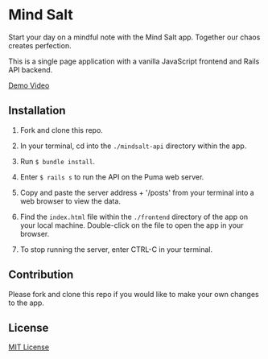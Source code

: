# Mind Salt

Start your day on a mindful note with the Mind Salt app. Together our chaos creates perfection.

This is a single page application with a vanilla JavaScript frontend and Rails API backend.

[Demo Video](https://youtu.be/9wXu9h5j_54)

## Installation

1. Fork and clone this repo.

2. In your terminal, cd into the `./mindsalt-api` directory within the app.

3. Run `$ bundle install`.

4. Enter `$ rails s` to run the API on the Puma web server.

5. Copy and paste the server address + '/posts' from your terminal into a web browser to view the data.

6. Find the `index.html` file within the `./frontend` directory of the app on your local machine. Double-click on the file to open the app in your browser.

7. To stop running the server, enter CTRL-C in your terminal.

## Contribution

Please fork and clone this repo if you would like to make your own changes to the app.

## License

[MIT License](./LICENSE)